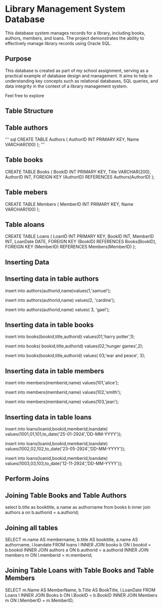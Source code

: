 # Library Management System Database

This database system manages records for a library, including books, authors, members, and loans. The project demonstrates the ability to effectively manage library records using Oracle SQL.

## Purpose

This database is created as part of my school assignment, serving as a practical example of database design and management. It aims to help in understanding key concepts such as relational databases, SQL queries, and data integrity in the context of a library management system.

Feel free to explore 


## Table Structure
## Table authors
''' sql
CREATE TABLE Authors (
    AuthorID INT PRIMARY KEY,
    Name VARCHAR(100)
);
'''

## Table books

CREATE TABLE Books (
    BookID INT PRIMARY KEY,
    Title VARCHAR(200),
    AuthorID INT,
    FOREIGN KEY (AuthorID) REFERENCES Authors(AuthorID)
);

## Table mebers

CREATE TABLE Members (
    MemberID INT PRIMARY KEY,
    Name VARCHAR(100)
);

## Table aloans

CREATE TABLE Loans (
    LoanID INT PRIMARY KEY,
    BookID INT,
    MemberID INT,
    LoanDate DATE,
    FOREIGN KEY (BookID) REFERENCES Books(BookID),
    FOREIGN KEY (MemberID) REFERENCES Members(MemberID)
);

## Inserting Data
## Inserting data in table authors
 
 insert into authors(authorid,name)values(1,'samuel');
  
 insert into authors(authorid,name)
  values(2, 'cardine');

 insert into authors(authorid,name)
  values( 3,
  'gael');

  ## Inserting data in table books

  insert into books(bookid,title,authorid)
   values(01,'harry potter',1);

 insert into books( bookid,title,authorid)
  values(02,'hunger games',2);

 insert into books(bookid,title,authorid)
  values( 03,'war and peace', 3);

  ## Inserting data in table members

 insert into members(memberid,name)
  values(101,'alice');

 insert into members(memberid,name)
  values(102,'smith');


 insert into members(memberid,name)
  values(103,'jean');

  ## Inserting data in table loans

 insert into loans(loanid,bookid,memberid,loandate)
  values(1001,01,101,to_date('25-01-2924','DD-MM-YYYY'));

 insert into loans(loanid,bookid,memberid,loandate)
 values(1002,02,102,to_date('23-05-2924','DD-MM-YYYY'));

 insert into loans(loanid,bookid,memberid,loandate)
  values(1003,03,103,to_date('12-11-2924','DD-MM-YYYY'));

## Perform Joins
## Joining Table Books and Table Authors
select b.title as booktitle, a.name as authorname
  from books b
  inner join authors a on b.authorid = a.authorid;

## Joining all tables

SELECT m.name AS membername, b.title AS booktitle, a.name AS authorname, l.loandate
  FROM loans l
  INNER JOIN books b ON l.bookid = b.bookid
  INNER JOIN authors a ON b.authorid = a.authorid
  INNER JOIN members m ON l.memberid = m.memberid;

## Joining Table Loans with Table Books and Table Members

SELECT m.Name AS MemberName, b.Title AS BookTitle, l.LoanDate
  FROM Loans l
  INNER JOIN Books b ON l.BookID = b.BookID
  INNER JOIN Members m ON l.MemberID = m.MemberID;



